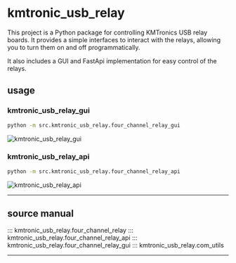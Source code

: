 # kmtronic_usb_relay

This project is a Python package for controlling KMTronics USB relay boards. It provides a simple interfaces to interact with the relays, allowing you to turn them on and off programmatically.

It also includes a GUI and FastApi implementation for easy control of the relays.

## usage

### kmtronic_usb_relay_gui

```cmd
python -m src.kmtronic_usb_relay.four_channel_relay_gui
```

![kmtronic_usb_relay_gui](./images/four_channel_relay_gui.png)

### kmtronic_usb_relay_api

```cmd
python -m src.kmtronic_usb_relay.four_channel_relay_api
```

![kmtronic_usb_relay_api](./images/four_channel_relay_api.png)

---

## source manual

::: kmtronic_usb_relay.four_channel_relay
::: kmtronic_usb_relay.four_channel_relay_api
::: kmtronic_usb_relay.four_channel_relay_gui
::: kmtronic_usb_relay.com_utils

---